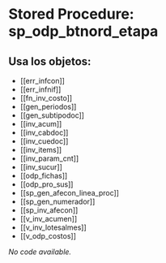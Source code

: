 # Stored Procedure: sp_odp_btnord_etapa

## Usa los objetos:
- [[err_infcon]]
- [[err_infnif]]
- [[fn_inv_costo]]
- [[gen_periodos]]
- [[gen_subtipodoc]]
- [[inv_acum]]
- [[inv_cabdoc]]
- [[inv_cuedoc]]
- [[inv_items]]
- [[inv_param_cnt]]
- [[inv_sucur]]
- [[odp_fichas]]
- [[odp_pro_sus]]
- [[sp_gen_afecon_linea_proc]]
- [[sp_gen_numerador]]
- [[sp_inv_afecon]]
- [[v_inv_acumen]]
- [[v_inv_lotesalmes]]
- [[v_odp_costos]]

*No code available.*

